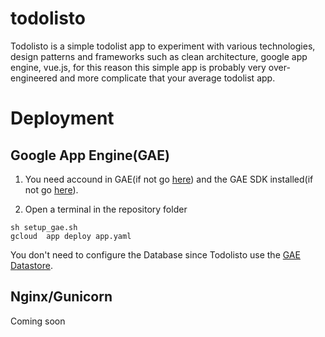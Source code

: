 todolisto
===
Todolisto is a simple todolist app to experiment with various technologies, design patterns and frameworks 
such as clean architecture, google app engine, vue.js, for this reason this simple app is probably
very over-engineered and more complicate that your average todolist app.

Deployment
===

Google App Engine(GAE)
---
1. You need accound in GAE(if not go [here](https://appengine.google.com/)) and the GAE SDK installed(if not go [here](https://cloud.google.com/appengine/docs/python/download)).

2. Open a terminal in the repository folder 
```
sh setup_gae.sh
gcloud  app deploy app.yaml
```
You don't need to configure the Database since Todolisto use the [GAE Datastore](https://cloud.google.com/datastore/).

Nginx/Gunicorn
---
Coming soon
